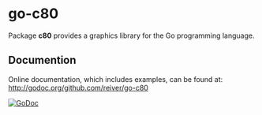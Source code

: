 # go-c80

Package **c80** provides a graphics library for the Go programming language.

## Documention

Online documentation, which includes examples, can be found at: http://godoc.org/github.com/reiver/go-c80

[![GoDoc](https://godoc.org/github.com/reiver/go-c80?status.svg)](https://godoc.org/github.com/reiver/go-c80)
